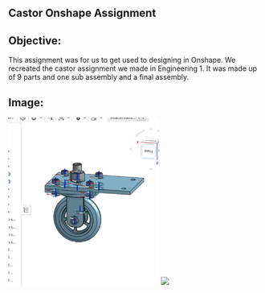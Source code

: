 ## Castor Onshape Assignment
## Objective: 
This assignment was for us to get used to designing in Onshape. We recreated the castor assignment we made in Engineering 1. It was made up of 9 parts and one sub assembly and a final assembly.
## Image:
<img src= https://github.com/kmcgrat28/basic_onshape_cad/blob/main/images/Screen%20Shot%202020-10-29%20at%201.33.38%20PM.png width="300">
<img src= 

